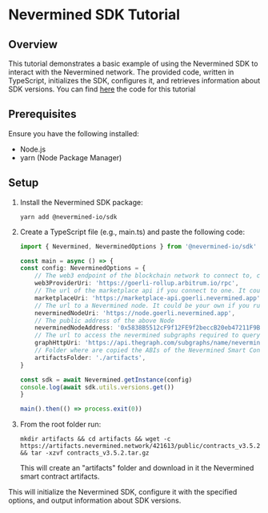 # Nevermined SDK Tutorial

## Overview

This tutorial demonstrates a basic example of using the Nevermined SDK to interact with the Nevermined network. The provided code, written in TypeScript, initializes the SDK, configures it, and retrieves information about SDK versions.
You can find [here](https://github.com/nevermined-io/docs/tree/getting-started-md/tutorials/code/getting-started) the code for this tutorial 

## Prerequisites

Ensure you have the following installed:

- Node.js
- yarn (Node Package Manager)

## Setup

1. Install the Nevermined SDK package:

   ```
   yarn add @nevermined-io/sdk

2. Create a TypeScript file (e.g., main.ts) and paste the following code:
    ```ts
    import { Nevermined, NeverminedOptions } from '@nevermined-io/sdk'

    const main = async () => {
    const config: NeverminedOptions = {
        // The web3 endpoint of the blockchain network to connect to, could be an Infura endpoint, Quicknode, or any other web3 provider
        web3ProviderUri: 'https://goerli-rollup.arbitrum.io/rpc',
        // The url of the marketplace api if you connect to one. It could be your own service if you run a Marketplace API
        marketplaceUri: 'https://marketplace-api.goerli.nevermined.app',
        // The url to a Nevermined node. It could be your own if you run a Nevermined Node
        neverminedNodeUri: 'https://node.goerli.nevermined.app',
        // The public address of the above Node
        neverminedNodeAddress: '0x5838B5512cF9f12FE9f2beccB20eb47211F9B0bc',
        // The url to access the nevermined subgraphs required to query for on-chain events
        graphHttpUri: 'https://api.thegraph.com/subgraphs/name/nevermined-io/public',
        // Folder where are copied the ABIs of the Nevermined Smart Contracts
        artifactsFolder: './artifacts',
    }

    const sdk = await Nevermined.getInstance(config)
    console.log(await sdk.utils.versions.get())
    }

    main().then(() => process.exit(0))
    ```

3. From the root folder run:
    ```
    mkdir artifacts && cd artifacts && wget -c https://artifacts.nevermined.network/421613/public/contracts_v3.5.2.tar.gz && tar -xzvf contracts_v3.5.2.tar.gz
    ```
    This will create an "artifacts" folder and download in it the Nevermined smart contract artifacts.



This will initialize the Nevermined SDK, configure it with the specified options, and output information about SDK versions.

